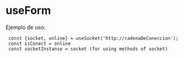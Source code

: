 # useForm

Ejemplo de uso:
```
 const {socket, online} = useSocket('http://cadenaDeConeccion');
 const isConect = online
 const socketInstanse = socket (for using methods of socket)
```